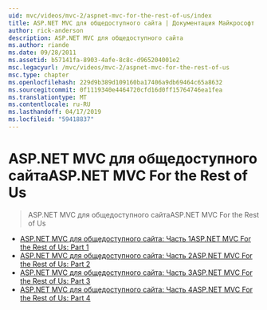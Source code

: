 ```yaml
---
uid: mvc/videos/mvc-2/aspnet-mvc-for-the-rest-of-us/index
title: ASP.NET MVC для общедоступного сайта | Документация Майкрософт
author: rick-anderson
description: ASP.NET MVC для общедоступного сайта
ms.author: riande
ms.date: 09/28/2011
ms.assetid: b57141fa-8903-4afe-8c8c-d965204001e2
msc.legacyurl: /mvc/videos/mvc-2/aspnet-mvc-for-the-rest-of-us
msc.type: chapter
ms.openlocfilehash: 229d9b389d109160ba17406a9db69464c65a8632
ms.sourcegitcommit: 0f1119340e4464720cfd16d0ff15764746ea1fea
ms.translationtype: MT
ms.contentlocale: ru-RU
ms.lasthandoff: 04/17/2019
ms.locfileid: "59418837"
---
```

# <a name="aspnet-mvc-for-the-rest-of-us"></a><span data-ttu-id="06b45-103">ASP.NET MVC для общедоступного сайта</span><span class="sxs-lookup"><span data-stu-id="06b45-103">ASP.NET MVC For the Rest of Us</span></span>

> <span data-ttu-id="06b45-104">ASP.NET MVC для общедоступного сайта</span><span class="sxs-lookup"><span data-stu-id="06b45-104">ASP.NET MVC For the Rest of Us</span></span>


- [<span data-ttu-id="06b45-105">ASP.NET MVC для общедоступного сайта: Часть 1</span><span class="sxs-lookup"><span data-stu-id="06b45-105">ASP.NET MVC For the Rest of Us: Part 1</span></span>](aspnet-mvc-for-the-rest-of-us-part-1.md)
- [<span data-ttu-id="06b45-106">ASP.NET MVC для общедоступного сайта: Часть 2</span><span class="sxs-lookup"><span data-stu-id="06b45-106">ASP.NET MVC For the Rest of Us: Part 2</span></span>](aspnet-mvc-for-the-rest-of-us-part-2.md)
- [<span data-ttu-id="06b45-107">ASP.NET MVC для общедоступного сайта: Часть 3</span><span class="sxs-lookup"><span data-stu-id="06b45-107">ASP.NET MVC For the Rest of Us: Part 3</span></span>](aspnet-mvc-for-the-rest-of-us-part-3.md)
- [<span data-ttu-id="06b45-108">ASP.NET MVC для общедоступного сайта: Часть 4</span><span class="sxs-lookup"><span data-stu-id="06b45-108">ASP.NET MVC For the Rest of Us: Part 4</span></span>](aspnet-mvc-for-the-rest-of-us-part-4.md)

